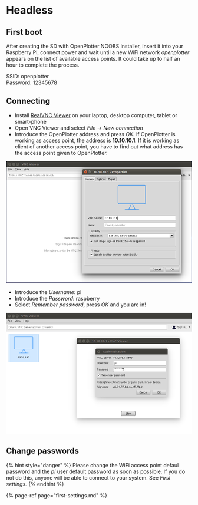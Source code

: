 # Headless

## First boot

After creating the SD with OpenPlotter NOOBS installer, insert it into your Raspberry Pi, connect power and wait until a new WiFi network _openplotter_ appears on the list of available access points. It could take up to half an hour to complete the process.

SSID: openplotter  
Password: 12345678

## Connecting

* Install [RealVNC Viewer](https://www.realvnc.com/en/connect/download/viewer/) on your laptop, desktop computer, tablet or smart-phone
* Open VNC Viewer and select _File -&gt; New connection_
* Introduce the OpenPlotter address and press _OK._ If OpenPlotter is working as access point, the address is **10.10.10.1**_._ If it is working as client of another access point, you have to find out what address has the access point given to OpenPlotter.

![](../.gitbook/assets/vnc_client1.png)

* Introduce the _Username_: pi
* Introduce the _Password_: raspberry
* Select _Remember password_, press _OK_ and you are in!

![](../.gitbook/assets/vnc_client2.png)

## Change passwords

{% hint style="danger" %}
Please change the WiFi access point defaul password and the _pi_ user default password as soon as possible. If you do not do this, anyone will be able to connect to your system. See _First settings._
{% endhint %}

{% page-ref page="first-settings.md" %}



